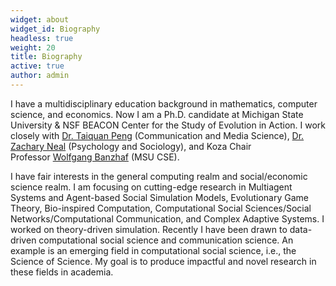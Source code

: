 ```yaml
---
widget: about
widget_id: Biography
headless: true
weight: 20
title: Biography
active: true
author: admin
---
```

I have a multidisciplinary education background in mathematics, computer science, and economics. Now I am a Ph.D. candidate at Michigan State University & NSF BEACON Center for the Study of Evolution in Action. I work closely with [Dr. Taiquan Peng](https://comartsci.msu.edu/our-people/taiquan-winson-peng) (Communication and Media Science), [Dr. Zachary Neal](https://www.zacharyneal.com/) (Psychology and Sociology), and Koza Chair Professor [Wolfgang Banzhaf](http://www.cse.msu.edu/~banzhafw/) (MSU CSE).



I have fair interests in the general computing realm and social/economic science realm. I am focusing on cutting-edge research in Multiagent Systems and Agent-based Social Simulation Models, Evolutionary Game Theory, Bio-inspired Computation, Computational Social Sciences/Social Networks/Computational Communication, and Complex Adaptive Systems. I worked on theory-driven simulation. Recently I have been drawn to data-driven computational social science and communication science. An example is an emerging field in computational social science, i.e., the Science of Science. My goal is to produce impactful and novel research in these fields in academia.